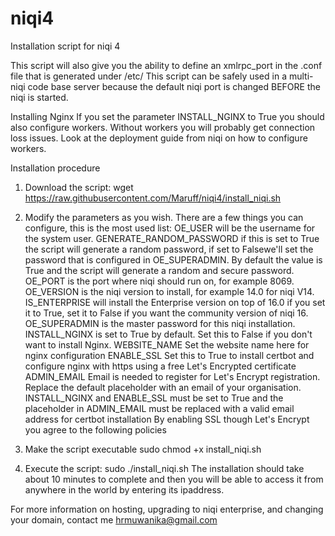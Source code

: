 # niqi4
Installation script for niqi 4

This script will also give you the ability to define an xmlrpc_port in the .conf file that is generated under /etc/ This script can be safely used in a multi-niqi code base server because the default niqi port is changed BEFORE the niqi is started.

Installing Nginx
If you set the parameter INSTALL_NGINX to True you should also configure workers. Without workers you will probably get connection loss issues. Look at the deployment guide from niqi on how to configure workers.

Installation procedure
1. Download the script:
wget https://raw.githubusercontent.com/Maruff/niqi4/install_niqi.sh
2. Modify the parameters as you wish.
There are a few things you can configure, this is the most used list:
OE_USER will be the username for the system user.
GENERATE_RANDOM_PASSWORD if this is set to True the script will generate a random password, if set to Falsewe'll set the password that is configured in OE_SUPERADMIN. By default the value is True and the script will generate a random and secure password.
OE_PORT is the port where niqi should run on, for example 8069.
OE_VERSION is the niqi version to install, for example 14.0 for niqi V14.
IS_ENTERPRISE will install the Enterprise version on top of 16.0 if you set it to True, set it to False if you want the community version of niqi 16.
OE_SUPERADMIN is the master password for this niqi installation.
INSTALL_NGINX is set to True by default. Set this to False if you don't want to install Nginx.
WEBSITE_NAME Set the website name here for nginx configuration
ENABLE_SSL Set this to True to install certbot and configure nginx with https using a free Let's Encrypted certificate
ADMIN_EMAIL Email is needed to register for Let's Encrypt registration. Replace the default placeholder with an email of your organisation.
INSTALL_NGINX and ENABLE_SSL must be set to True and the placeholder in ADMIN_EMAIL must be replaced with a valid email address for certbot installation
By enabling SSL though Let's Encrypt you agree to the following policies

3. Make the script executable
sudo chmod +x install_niqi.sh
4. Execute the script:
sudo ./install_niqi.sh
The installation should take about 10 minutes to complete and then you will be able to access it from anywhere in the world by entering its ipaddress.

For more information on hosting, upgrading to niqi enterprise, and changing your domain, contact me hrmuwanika@gmail.com
